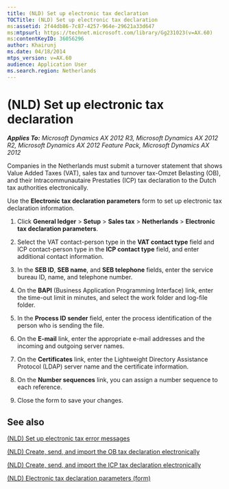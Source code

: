 ```yaml
---
title: (NLD) Set up electronic tax declaration
TOCTitle: (NLD) Set up electronic tax declaration
ms:assetid: 2f44db86-7c87-4257-964e-29621a33d647
ms:mtpsurl: https://technet.microsoft.com/library/Gg231023(v=AX.60)
ms:contentKeyID: 36056296
author: Khairunj
ms.date: 04/18/2014
mtps_version: v=AX.60
audience: Application User
ms.search.region: Netherlands
---
```


# (NLD) Set up electronic tax declaration 


_**Applies To:** Microsoft Dynamics AX 2012 R3, Microsoft Dynamics AX 2012 R2, Microsoft Dynamics AX 2012 Feature Pack, Microsoft Dynamics AX 2012_

Companies in the Netherlands must submit a turnover statement that shows Value Added Taxes (VAT), sales tax and turnover tax-Omzet Belasting (OB), and their Intracommunautaire Prestaties (ICP) tax declaration to the Dutch tax authorities electronically.

Use the **Electronic tax declaration parameters** form to set up electronic tax declaration information.

1.  Click **General ledger** \> **Setup** \> **Sales tax** \> **Netherlands** \> **Electronic tax declaration parameters**.

2.  Select the VAT contact-person type in the **VAT contact type** field and ICP contact-person type in the **ICP contact type** field, and enter additional contact information.

3.  In the **SEB ID**, **SEB name**, and **SEB telephone** fields, enter the service bureau ID, name, and telephone number.

4.  On the **BAPI** (Business Application Programming Interface) link, enter the time-out limit in minutes, and select the work folder and log-file folder.

5.  In the **Process ID sender** field, enter the process identification of the person who is sending the file.

6.  On the **E-mail** link, enter the appropriate e-mail addresses and the incoming and outgoing server names.

7.  On the **Certificates** link, enter the Lightweight Directory Assistance Protocol (LDAP) server name and the certificate information.

8.  On the **Number sequences** link, you can assign a number sequence to each reference.

9.  Close the form to save your changes.

## See also

[(NLD) Set up electronic tax error messages](nld-set-up-electronic-tax-error-messages.md)

[(NLD) Create, send, and import the OB tax declaration electronically](nld-create-send-and-import-the-ob-tax-declaration-electronically.md)

[(NLD) Create, send, and import the ICP tax declaration electronically](nld-create-send-and-import-the-icp-tax-declaration-electronically.md)

[(NLD) Electronic tax declaration parameters (form)](https://technet.microsoft.com/library/aa582881\(v=ax.60\))

  


